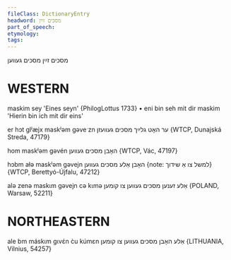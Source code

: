 ```yaml
---
fileClass: DictionaryEntry
headword: מסכּים זײַן
part_of_speech: 
etymology: 
tags: 
---
```

מסכּים זײַן
מסכּים געווען

WESTERN
========

maskim sey 'Eines seyn' {PhilogLottus 1733}
	•	eni bin seh mit dir maskim 'Hierin bin ich mit dir eins'

er hɔt glʲæjx maskʲəm gəveˑzn ער האָט גלײַך מסכּים געוועזן {WTCP, Dunajská Streda, 47179}

hom maskʲəm gəvén האָבן מסכּים געווען {WTCP, Vác, 47197}

hɔbm aɫə maskʲəm gəvejn האָבן אַלע מסכּים געווען {note: למשל צו אַ שידוך} {WTCP, Berettyó-Újfalu, 47212}

alə zenə maskɩm gəvejn cə kɩmə אַלע זענען מסכּים געווען צו קומען {POLAND, Warsaw, 52211}

NORTHEASTERN
==============

ale bm máskɩm gɩvɛ́n c̀u kúmɛn אַלע האָבן מסכּים געווען צו קומען {LITHUANIA, Vilnius, 54257}
